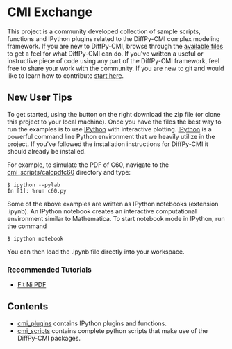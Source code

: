 # CMI Exchange

This project is a community developed collection of sample scripts, functions
and IPython plugins related to the DiffPy-CMI complex modeling framework. 
If you are new to DiffPy-CMI, browse through the [available files](./cmi_scripts/) to get a feel for
what DiffPy-CMI can do.  If you've written a useful or instructive piece of code using any
part of the DiffPy-CMI framework, feel free to share your work with the community. 
If you are new to git and would like to learn how to contribute 
[start here](https://help.github.com/articles/fork-a-repo).

New User Tips
-------------

To get started, using the button on the right download the zip file (or clone this project to your local machine). Once you have the files
the best way to run the examples is to use [IPython](http://ipython.org) with interactive plotting. [IPython](http://ipython.org) is a powerful command line Python environment that we heavily utilize in the project. If you've followed the installation instructions for DiffPy-CMI it should already be installed. 

For example,
to simulate the PDF of C60, navigate to the [cmi_scripts/calcpdfc60](./cmi_scripts/calcpdfc60) directory and 
type:

    $ ipython --pylab
    In [1]: %run c60.py


Some of the above examples are written as IPython notebooks (extension
.ipynb).  An IPython notebook creates an interactive computational environment
similar to Mathematica.  To start notebook mode in IPython, run the command

    $ ipython notebook
    
You can then load the .ipynb file directly into your workspace. 


### Recommended Tutorials

* [Fit Ni PDF](./cmi_scripts/fitNiPDF)

Contents
---------

* [cmi_plugins](./cmi_plugins/) contains IPython plugins and functions.
* [cmi_scripts](./cmi_scripts/) contains complete python scripts that make use of the DiffPy-CMI packages.




